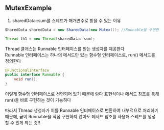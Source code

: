 
## MutexExample

1. sharedData::sum를 스레드가 매개변수로 받을 수 있는 이유<br>

```java
SharedData sharedData = new SharedData(new Mutex()); //Runnable을 구현한 클래스가 아님

Thread th1 = new Thread(sharedData::sum);
```
Thread 클래스는 Runnable 인터페이스를 받는 생성자를 제공한다<br>
Runnable 인터페이스는 하나의 메서드만 있는 함수형 인터페이스로, run() 메서드를 정의한다

```java
@FunctionalInterface
public interface Runnable {
    void run();
}
```
이렇게 함수형 인터페이스로 선언되어 있기 때문에 람다 표현식이나 메서드 참조를 통해 run()을 바로 구현하는 것이 가능하다

따라서 Thread 생성자가 이를 Runnable 인터페이스로 변환하여 내부적으로 처리하기 때문에, 굳이 Runnable을 직접 구현하지 않아도 메서드 참조를 사용해 스레드를 생성할 수 있게 되는 것!!